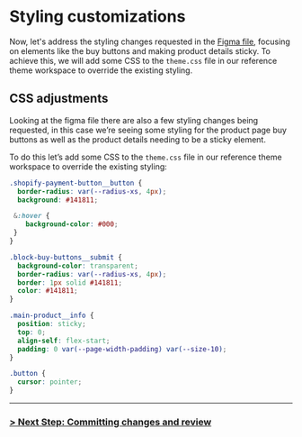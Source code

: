 # Styling customizations

Now, let's address the styling changes requested in the [Figma file](https://www.figma.com/file/wfOE30Q8piyj5Q7zJhXI2o/Reference-Theme-Demo-V2), focusing on elements like the buy buttons and making product details sticky. To achieve this, we will add some CSS to the `theme.css` file in our reference theme workspace to override the existing styling.

## CSS adjustments
Looking at the figma file there are also a few styling changes being requested, in this case we’re seeing some styling for the product page buy buttons as well as the product details needing to be a sticky element.

To do this let’s add some CSS to the `theme.css` file in our reference theme workspace to override the existing styling:

```css
.shopify-payment-button__button {
  border-radius: var(--radius-xs, 4px);
  background: #141811;

 &:hover {
    background-color: #000;
 }
}

.block-buy-buttons__submit {
  background-color: transparent;
  border-radius: var(--radius-xs, 4px);
  border: 1px solid #141811;
  color: #141811;
}

.main-product__info {
  position: sticky;
  top: 0;
  align-self: flex-start;
  padding: 0 var(--page-width-padding) var(--size-10);
}

.button {
  cursor: pointer;
}
```

---

### [> Next Step: Committing changes and review](https://github.com/archetype-themes/devkit/blob/main/1.%20Getting%20Started/Developing%20themes%20with%20components/g.%20Committing%20changes%20and%20review.md)
